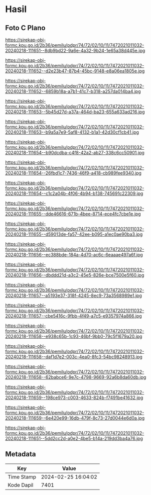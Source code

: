 # Hasil

## Foto C Plano

https://sirekap-obj-formc.kpu.go.id/2b36/pemilu/pdpr/74/72/02/10/11/7472021011032-20240218-111651--8db9bd22-9a6e-4a32-9b24-1e65a38d445e.jpg

https://sirekap-obj-formc.kpu.go.id/2b36/pemilu/pdpr/74/72/02/10/11/7472021011032-20240218-111652--d2e23b47-87b4-45bc-9148-e8a06ea1805e.jpg

https://sirekap-obj-formc.kpu.go.id/2b36/pemilu/pdpr/74/72/02/10/11/7472021011032-20240218-111652--6859b18a-a7b1-41c7-b318-a257da014ba4.jpg

https://sirekap-obj-formc.kpu.go.id/2b36/pemilu/pdpr/74/72/02/10/11/7472021011032-20240218-111653--5b45d27d-a37a-464d-ba23-655a633ad216.jpg

https://sirekap-obj-formc.kpu.go.id/2b36/pemilu/pdpr/74/72/02/10/11/7472021011032-20240218-111653--b9a5a7e9-5af8-4132-b1a1-42d30cf1cb41.jpg

https://sirekap-obj-formc.kpu.go.id/2b36/pemilu/pdpr/74/72/02/10/11/7472021011032-20240218-111654--b90dcdba-c4f8-42a2-ab27-338c6cc50901.jpg

https://sirekap-obj-formc.kpu.go.id/2b36/pemilu/pdpr/74/72/02/10/11/7472021011032-20240218-111654--26fbd1c7-7436-46f9-a418-cb989fee9340.jpg

https://sirekap-obj-formc.kpu.go.id/2b36/pemilu/pdpr/74/72/02/10/11/7472021011032-20240218-111654--c1c2a04b-4f06-4b94-b138-745691c22309.jpg

https://sirekap-obj-formc.kpu.go.id/2b36/pemilu/pdpr/74/72/02/10/11/7472021011032-20240218-111655--dde46616-671b-4bee-8714-ece4fc7cbe1e.jpg

https://sirekap-obj-formc.kpu.go.id/2b36/pemilu/pdpr/74/72/02/10/11/7472021011032-20240218-111655--d59013de-fa57-42ee-b095-a1ec0ae90ba3.jpg

https://sirekap-obj-formc.kpu.go.id/2b36/pemilu/pdpr/74/72/02/10/11/7472021011032-20240218-111656--ec388bde-184a-4d70-ac6c-6eaaae497a6f.jpg

https://sirekap-obj-formc.kpu.go.id/2b36/pemilu/pdpr/74/72/02/10/11/7472021011032-20240218-111656--dbddd21d-a3c2-45e5-826e-bce7500e5f60.jpg

https://sirekap-obj-formc.kpu.go.id/2b36/pemilu/pdpr/74/72/02/10/11/7472021011032-20240218-111657--a5193e37-318f-4245-8ec9-73a3568989e1.jpg

https://sirekap-obj-formc.kpu.go.id/2b36/pemilu/pdpr/74/72/02/10/11/7472021011032-20240218-111657--cbe5416c-9fbb-4f49-a7c5-e9357974a866.jpg

https://sirekap-obj-formc.kpu.go.id/2b36/pemilu/pdpr/74/72/02/10/11/7472021011032-20240218-111658--e938c65b-1c93-46bf-9bb0-79c5f1679a20.jpg

https://sirekap-obj-formc.kpu.go.id/2b36/pemilu/pdpr/74/72/02/10/11/7472021011032-20240218-111658--daf1d7e2-003c-4ea0-8fc3-54bc98248913.jpg

https://sirekap-obj-formc.kpu.go.id/2b36/pemilu/pdpr/74/72/02/10/11/7472021011032-20240218-111658--62babce6-9e7c-4798-9669-92a6b8da60db.jpg

https://sirekap-obj-formc.kpu.go.id/2b36/pemilu/pdpr/74/72/02/10/11/7472021011032-20240218-111659--198ce973-c003-4633-824b-f7491be41632.jpg

https://sirekap-obj-formc.kpu.go.id/2b36/pemilu/pdpr/74/72/02/10/11/7472021011032-20240218-111659--6e420e99-16db-479f-8c73-27d0044e6d0a.jpg

https://sirekap-obj-formc.kpu.go.id/2b36/pemilu/pdpr/74/72/02/10/11/7472021011032-20240218-111651--5dd2cc2d-a0e2-4be5-b14a-219dd3ba4a76.jpg


## Metadata

| Key        | Value               |
| ---------- | ------------------- |
| Time Stamp | 2024-02-25 16:04:02 |
| Kode Dapil | 7401                |



